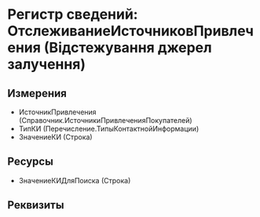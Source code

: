 ﻿# Регистр сведений: ОтслеживаниеИсточниковПривлечения (Відстежування джерел залучення)

## Измерения

- ИсточникПривлечения (Справочник.ИсточникиПривлеченияПокупателей)
- ТипКИ (Перечисление.ТипыКонтактнойИнформации)
- ЗначениеКИ (Строка)

## Ресурсы

- ЗначениеКИДляПоиска (Строка)

## Реквизиты


